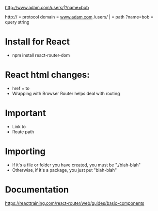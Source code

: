 http://www.adam.com/users/|?name=bob

http:// = protocol
domain = www.adam.com
/users/ | = path
?name=bob = query string

# Install for React
- npm install react-router-dom

# React html changes: 
- href = to
- Wrapping with Browser Router helps deal with routing 

# Important
- Link to
- Route path

# Importing
- If it's a file or folder you have created, you must be "./blah-blah"
- Otherwise, if it's a package, you just put "blah-blah"

# Documentation
https://reacttraining.com/react-router/web/guides/basic-components